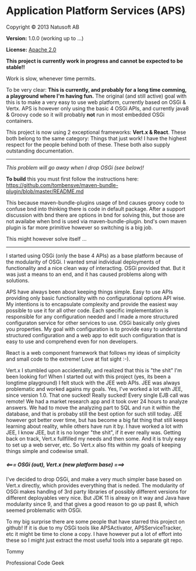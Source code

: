 # Application Platform Services (APS)

Copyright © 2013 Natusoft AB

__Version:__ 1.0.0 (working up to ...)

__License:__ [Apache 2.0](lics/Apache-2.0.md)

__This project is currently work in progress and cannot be expected to be stable!!__

Work is slow, whenever time permits.

To be very clear: **This is currently, and probably for a long time comming, a playground where I'm having fun.** The original (and still active) goal with this is to make a very easy to use web platform, currently based on OSGi & Vertx. APS is however only using the basic 4 OSGi APIs, and currently java8 & Groovy code so it will probably **not** run in most embedded OSGi containers.

This project is now using 2 exceptional frameworks: __Vert.x & React__. These both belong to the same category: Things that just work! I have the highest respect for the people behind both of these. These both also supply outstanding documentation.

---

_This problem will go away when I drop OSGi (see below)!_

__To build__ this you must first follow the instructions here: https://github.com/tombensve/maven-bundle-plugin/blob/master/README.md

This because maven-bundle-plugins usage of bnd causes groovy code to confuse bnd into thinking there is code in default package. After a support discussion with bnd there are options in bnd for solving this, but those are not availabe when bnd is used via maven-bundle-plugin. bnd's own maven plugin is far more primitive however so switching is a big job.

This might however solve itself ...

---

I started using OSGi (only the base 4 APIs) as a base platform because of the modularity of OSGi. I wanted smal individual deployments of functionality and a nice clean way of interacting. OSGi provided that. But it was just a means to an end, and it has caused problems along with solutions.

APS have always been about keeping things simple. Easy to use APIs providing only basic functionality with no configurational options API wise. My intentions is to encapsulate complexity and provide the easiest way possible to use it for all other code. Each specific implementation is responsible for any configuration needed and I made a more structured configuraton service for other services to use. OSGi basically only gives you properties. My goal with configuration is to provide easy to understand structured configuration and a web app to edit such configuration that is easy to use and comprehend even for non developers.

React is a web component framework that follows my ideas of simplicity and small code to the extreme! Love at fist sight :-).

Vert.x I stumbled upon accidentally, and realized that this is "the shit" I'm been looking for! When I started out with this project (yes, its been a longtime playground) I felt stuck with the JEE web APIs. JEE was always problematic and worked agains my goals. Yes, I've worked a lot with JEE, since version 1.0. That one sucked! Really sucked! Every single EJB call was remote! We had a market research app and it took over 24 hours to analyze answers. We had to move the analyzing part to SQL and run it within the database, and that is probaby still the best option for such still today. JEE however got better over time, but has become a big fat thing that still keeps learning about reality, while others have run it by. I have worked a lot with JEE, I know JEE, but it is no longer "the shit", if it ever really was. Getting back on track, Vert.x fullfilled my needs and then some. And it is truly easy to set up a web server, etc. So Vert.x also fits within my goals of keeping things simple and codewise small.

##### <=== OSGi (out), Vert.x (new platform base) ===>

I've decided to drop OSGi, and make a very much simpler base based on Vert.x directly, which provides everything that is neded. The modularity of OSGi makes handlng of 3rd party libraries of possibly different versions for different deployables very nice. But JDK 11 is alreay on it way and Java have modularity since 9, and that gives a good reason to go up past 8, which seemed problematic with OSGi.

To my big surprise there are some people that have starred this project on github! If it is due to my OSGi tools like APSActivator, APSServiceTracker, etc it might be time to clone a copy. I have however put a lot of effort into these so I might just extract the most useful tools into a separate git repo.

Tommy

Professional Code Geek
